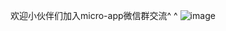 
欢迎小伙伴们加入micro-app微信群交流^ ^
![image](https://github.com/user-attachments/assets/354a5ca7-00cf-48e0-a89f-92d7c5882ca9)



















